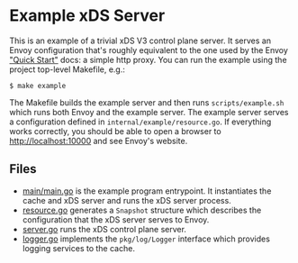 # Example xDS Server

This is an example of a trivial xDS V3 control plane server.  It serves an Envoy configuration that's roughly equivalent to the one used by the Envoy ["Quick Start"](https://www.envoyproxy.io/docs/envoy/latest/start/start#quick-start-to-run-simple-example) docs: a simple http proxy.  You can run the example using the project top-level Makefile, e.g.:

```
$ make example
```

The Makefile builds the example server and then runs `scripts/example.sh` which runs both Envoy and the example server.  The example server serves a configuration defined in `internal/example/resource.go`.  If everything works correctly, you should be able to open a browser to [http://localhost:10000](http://localhost:10000) and see Envoy's website.

## Files

* [main/main.go](main/main.go) is the example program entrypoint.  It instantiates the cache and xDS server and runs the xDS server process.
* [resource.go](resource.go) generates a `Snapshot` structure which describes the configuration that the xDS server serves to Envoy.
* [server.go](server.go) runs the xDS control plane server.
* [logger.go](logger.go) implements the `pkg/log/Logger` interface which provides logging services to the cache.
